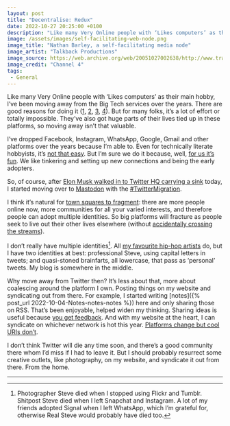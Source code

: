```yaml
---
layout: post
title: "Decentralise: Redux"
date: 2022-10-27 20:25:00 +0100
description: "Like many Very Online people with ‘Likes computers’ as their main hobby, I’ve been moving away from the Big Tech services over the years."
image: /assets/images/self-facilitating-web-node.png
image_title: "Nathan Barley, a self-facilitating media node"
image_artist: "Talkback Productions"
image_source: https://web.archive.org/web/20051027002638/http://www.trashbat.co.ck/
image_credit: "Channel 4"
tags:
 - General
---
```


Like many Very Online people with ‘Likes computers’ as their main hobby, I’ve been moving away from the Big Tech services over the years. There are good reasons for doing it ([1](https://www.wsj.com/articles/facebook-knows-instagram-is-toxic-for-teen-girls-company-documents-show-11631620739), [2](https://www.theguardian.com/technology/2016/dec/04/google-democracy-truth-internet-search-facebook), [3](https://www.vice.com/en/article/n7np47/its-the-billionaires-internet-and-were-just-posting-on-it), [4](https://www.matuzo.at/blog/2022/twitter-ban/)). But for many folks, it’s a lot of effort or totally impossible. They’ve also got huge parts of their lives tied up in these platforms, so moving away isn’t that valuable. 

I’ve dropped Facebook, Instagram, WhatsApp, Google, Gmail and other platforms over the years because I’m able to. Even for technically literate hobbyists, it’s [not that easy](https://thoughts.hnr.fyi/2022-06-24.html). But I’m sure we do it because, well, [for us it’s fun](http://blog.zarfhome.com/2022/04/yes-i-will-quit-twitter.html). We like tinkering and setting up new connections and being the early adopters.

So, of course, after [Elon Musk walked in to Twitter HQ carrying a sink](https://twitter.com/elonmusk/status/1585341984679469056) today, I started moving over to [Mastodon](https://joinmastodon.org) with the [#TwitterMigration](https://mastodon.social/tags/twittermigration).

I think it’s natural for [town squares to fragment](https://werd.io/2022/the-end-of-twitter): there are more people online now, more communities for all your varied interests, and therefore people can adopt multiple identities. So big platforms will fracture as people seek to live out their other lives elsewhere (without [accidentally crossing the streams](https://mastodon.social/@ziebrah/109241475418938937)).

I don’t really have multiple identities[^1]. All [my favourite hip-hop artists](https://www.last.fm/user/Renegatus/library/artists) do, but I have two identities at best: professional Steve, using capital letters in tweets; and quasi-stoned brainfarts, all lowercase, that pass as ‘personal’ tweets. My blog is somewhere in the middle.

Why move away from Twitter then? It’s less about that, more about coalescing around the platform I own. Posting things on my website and syndicating out from there. For example, I started writing [notes]({% post_url 2022-10-04-Notes-notes-notes %}) here and only sharing those on RSS. That’s been enjoyable, helped widen my thinking. Sharing ideas is useful because [you get feedback](https://russelldavies.typepad.com/planning/2022/10/zombie-christmas.html). And with my website at the heart, I can syndicate on whichever network is hot this year. [Platforms change but cool URIs don’t](https://lethain.com/platforms-change-but-cool-uris-dont/).

I don’t think Twitter will die any time soon, and there’s a good community there whom I’d miss if I had to leave it. But I should probably resurrect some creative outlets, like photography, on my website, and syndicate it out from there. From the home.

---

[^1]: Photographer Steve died when I stopped using Flickr and Tumblr. Shitpost Steve died when I left Snapchat and Instagram. A lot of my friends adopted Signal when I left WhatsApp, which I’m grateful for, otherwise Real Steve would probably have died too.